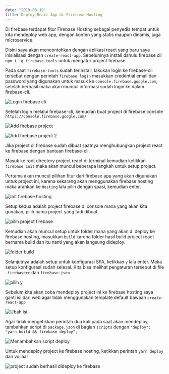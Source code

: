 ```yaml
---
date: "2019-08-19"
title: Deploy React App di Firebase Hosting
---
```


Di firebase terdapat fitur Firebase Hosting sebagai penyedia tempat untuk kita mendeploy web app, dengan konten yang statis maupun dinamis, juga microservice.

Disini saya akan mencontohkan dengan aplikasi react yang baru saya inisialisasi dengan `create-react-app`. Sebelumnya install dahulu firebase cli `npm i -g firebase-tools` untuk mengatur project firebase.

Pada saat `firebase-tools` sudah terinstall, lakukan login ke firebase-cli tersebut dengan perintah `firebase login` masukkan credential email dan password yang digunakan untuk masuk ke `console.firebase.google.com`, setelah berhasil maka akan muncul informasi sudah login ke dalam firebase-cli.

![Login firebase cli](login.png)

Setelah login melalui firebase-cli, kemudian buat project di firebase console `https://console.firebase.google.com/`

![Add firebase project](ap-1.png)

![Add firebase project 2](ap-2.png)

Jika project di firebase sudah dibuat saatnya menghubungkan project react ke firebase dengan bantuan firebase-cli.

Masuk ke root directory project react di terminal kemudian ketikkan `firebase init` maka akan muncul beberapa langkah untuk setup project.

Pertama akan muncul pilihan fitur dari firebase apa yang akan digunakan untuk project ini, karena sekarang akan menggunakan firebase hosting maka arahkan ke `Hosting` lalu pilih dengan spasi, kemudian enter.

![Init firebase hosting](firebase-init-1.png)

Setup kedua adalah project firebase di console mana yang akan kita gunakan, pilih nama project yang tadi dibuat.

![pilih project firebase](firebase-init-2.png)

Kemudian akan muncul setup untuk folder mana yang akan di deploy ke firebase hosting, masukkan `build` karena folder hasil build project react bernama build dan itu nanti yang akan langsung dideploy.

![folder build](firebase-init-3.png)

Selanjutnya adalah setup untuk konfigurasi SPA, ketikkan `y` lalu enter. Maka setup konfigurasi sudah selesai. Kita bisa melihat pengaturan tersebut di file `.firebaserc` dan `firebase.json`

![pilih y](firebase-init-4.png)

Sebelum kita akan coba mendeploy project ini ke firebase hosting saya ganti isi dari web agar tidak menggunakan template default bawaan `create-react-app`

![Ubah isi](ubah-isi.png)

Agar tidak mengetikkan perintah dua kali pada saat akan mendeploy, tambahkan script di `package.json` di bagian `scripts` dengan `"deploy": "yarn build && firebase deploy",`

![Menambahkan script deploy](script-deploy.png)

Untuk mendeploy project ke firebase hosting, ketikkan perintah `yarn deploy` dan voilaa!

![project sudah berhasil dideploy ke firebase](voila.png)
